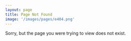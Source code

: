 ```yaml
---
layout: page
title: Page Not Found
image: '/images/pages/e404.png'
---
```


Sorry, but the page you were trying to view does not exist.